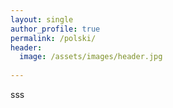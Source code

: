 ```yaml
---
layout: single
author_profile: true
permalink: /polski/
header:
  image: /assets/images/header.jpg
  
---
```

sss